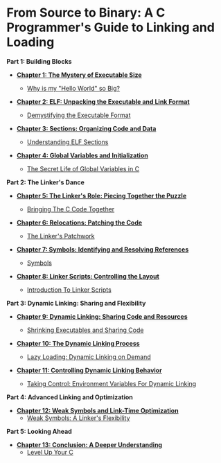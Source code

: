 # From Source to Binary: A C Programmer's Guide to Linking and Loading

**Part 1: Building Blocks**

* [**Chapter 1: The Mystery of Executable Size**](https://github.com/mohitmishra786/underTheHoodOfExecutables/tree/main/Ch-1-The-Mystery-Of-Executable-Size)
  * [Why is my "Hello World" so Big?](https://github.com/mohitmishra786/underTheHoodOfExecutables/blob/main/Ch-1-The-Mystery-Of-Executable-Size/Why%20is%20my%20%22Hello%20World%22%20so%20Big%3F.md)

* [**Chapter 2: ELF: Unpacking the Executable and Link Format**](https://github.com/mohitmishra786/underTheHoodOfExecutables/tree/main/Ch-2-The-Executable-And-Linkable-Format)
  * [Demystifying the Executable Format](https://github.com/mohitmishra786/underTheHoodOfExecutables/blob/main/Ch-2-The-Executable-And-Linkable-Format/Demystifying-the-Executable-Format.md)

* [**Chapter 3: Sections: Organizing Code and Data**](https://github.com/mohitmishra786/underTheHoodOfExecutables/tree/main/Ch-3-Sections-Organizing-Code-And-Data)
  * [Understanding ELF Sections](https://github.com/mohitmishra786/underTheHoodOfExecutables/blob/main/Ch-3-Sections-Organizing-Code-And-Data/Understanding-ELF-Sections.md)

* [**Chapter 4: Global Variables and Initialization**](https://github.com/mohitmishra786/underTheHoodOfExecutables/tree/main/Ch-4-Global-Variables-And-Initialization)
  * [The Secret Life of Global Variables in C](https://github.com/mohitmishra786/underTheHoodOfExecutables/blob/main/Ch-4-Global-Variables-And-Initialization/The-Secret-Life-of-Global-Variables-in-C.md)

**Part 2: The Linker's Dance**

* [**Chapter 5: The Linker's Role: Piecing Together the Puzzle**](https://github.com/mohitmishra786/underTheHoodOfExecutables/tree/main/Ch-5-The-Linker's-Role)
  * [Bringing The C Code Together](https://github.com/mohitmishra786/underTheHoodOfExecutables/blob/main/Ch-5-The-Linker's-Role/Bringing-The-C-Code-Together.md)

* [**Chapter 6: Relocations: Patching the Code**](https://github.com/mohitmishra786/underTheHoodOfExecutables/tree/main/Ch-6-Relocations-Patching-The-Code)
  * [The Linker's Patchwork](https://github.com/mohitmishra786/underTheHoodOfExecutables/blob/main/Ch-6-Relocations-Patching-The-Code/The%20Linker's%20Patchwork.md)

* [**Chapter 7: Symbols: Identifying and Resolving References**](https://github.com/mohitmishra786/underTheHoodOfExecutables/tree/main/Ch-7-Symbols)
  * [Symbols](https://github.com/mohitmishra786/underTheHoodOfExecutables/blob/main/Ch-7-Symbols/Symbols.md)

* [**Chapter 8: Linker Scripts: Controlling the Layout**](https://github.com/mohitmishra786/underTheHoodOfExecutables/tree/main/Ch-8-Customizing-The-Layout)
  * [Introduction To Linker Scripts](https://github.com/mohitmishra786/underTheHoodOfExecutables/blob/main/Ch-8-Customizing-The-Layout/Introduction-To-Linker-Scripts.md)

**Part 3: Dynamic Linking: Sharing and Flexibility**

* [**Chapter 9: Dynamic Linking: Sharing Code and Resources**](https://github.com/mohitmishra786/underTheHoodOfExecutables/tree/main/Ch-9-Dynamic-Linking)
  * [Shrinking Executables and Sharing Code](https://github.com/mohitmishra786/underTheHoodOfExecutables/blob/main/Ch-9-Dynamic-Linking/Shrinking%20Executables%20and%20Sharing%20Code.md)

* [**Chapter 10: The Dynamic Linking Process**](https://github.com/mohitmishra786/underTheHoodOfExecutables/tree/main/Ch-10-Dynamic-Linking-Process)
  * [Lazy Loading: Dynamic Linking on Demand](https://github.com/mohitmishra786/underTheHoodOfExecutables/blob/main/Ch-10-Dynamic-Linking-Process/Lazy%20Loading:%20Dynamic%20Linking%20on%20Demand.md)

* [**Chapter 11: Controlling Dynamic Linking Behavior**](https://github.com/mohitmishra786/underTheHoodOfExecutables/tree/main/Ch-11-Controlling-Dynamic-Linking-Behavior)
  * [Taking Control: Environment Variables For Dynamic Linking](https://github.com/mohitmishra786/underTheHoodOfExecutables/blob/main/Ch-11-Controlling-Dynamic-Linking-Behavior/Taking-Control-Environment-Variables-For-Dynamic-Linking.md)

**Part 4: Advanced Linking and Optimization**

* [**Chapter 12: Weak Symbols and Link-Time Optimization**](https://github.com/mohitmishra786/underTheHoodOfExecutables/tree/main/Ch-12-Weak-Symbols)
  * [Weak Symbols: A Linker's Flexibility](https://github.com/mohitmishra786/underTheHoodOfExecutables/blob/main/Ch-12-Weak-Symbols/Weak%20Symbols:%20A%20Linker's%20Flexibility.md)

**Part 5: Looking Ahead**

* [**Chapter 13: Conclusion: A Deeper Understanding**](https://github.com/mohitmishra786/underTheHoodOfExecutables/tree/main/Ch-13-Final-Chapter)
  * [Level Up Your C](https://github.com/mohitmishra786/underTheHoodOfExecutables/blob/main/Ch-13-Final-Chapter/Level-Up-Your-C.md)